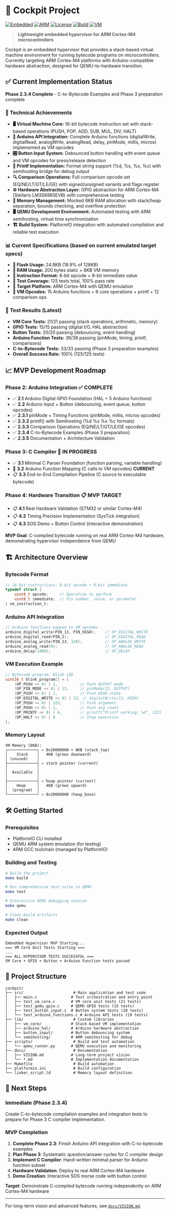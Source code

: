 # 🚁 Cockpit Project

[![Embedded](https://img.shields.io/badge/Platform-Embedded-blue.svg)]() [![ARM](https://img.shields.io/badge/ARM-Cortex--M4-green.svg)]() [![License](https://img.shields.io/badge/License-Apache%202.0-orange.svg)]() [![Build](https://img.shields.io/badge/Build-PlatformIO-purple.svg)]() [![VM](https://img.shields.io/badge/VM-Stack--Based-red.svg)]()

> **Lightweight embedded hypervisor for ARM Cortex-M4 microcontrollers**

Cockpit is an embedded hypervisor that provides a stack-based virtual machine environment for running bytecode programs on microcontrollers. Currently targeting ARM Cortex-M4 platforms with Arduino-compatible hardware abstraction, designed for QEMU-to-hardware transition.

## ✅ Current Implementation Status

**Phase 2.3.4 Complete** - C-to-Bytecode Examples and Phase 3 preparation complete

### **🔧 Technical Achievements**

*   **🖥️ Virtual Machine Core:** 16-bit bytecode instruction set with stack-based operations (PUSH, POP, ADD, SUB, MUL, DIV, HALT)
*   **🔌 Arduino API Integration:** Complete Arduino functions (digitalWrite, digitalRead, analogWrite, analogRead, delay, pinMode, millis, micros) implemented as VM opcodes
*   **🎛️ Button Input System:** Debounced button handling with event queue and VM opcodes for press/release detection
*   **📄 Printf Implementation:** Format string support (%d, %s, %x, %c) with semihosting bridge for debug output
*   **🔍 Comparison Operations:** Full comparison opcode set (EQ/NE/LT/GT/LE/GE) with signed/unsigned variants and flags register
*   **⚙️ Hardware Abstraction Layer:** GPIO abstraction for ARM Cortex-M4 (Stellaris LM3S6965EVB) with comprehensive testing
*   **🧠 Memory Management:** Mocked 8KB RAM allocation with stack/heap separation, bounds checking, and overflow protection
*   **🖥️ QEMU Development Environment:** Automated testing with ARM semihosting, virtual time synchronization
*   **🏗️ Build System:** PlatformIO integration with automated compilation and reliable test execution

### **📊 Current Specifications (based on current emulated target specs)**

*   **💾 Flash Usage:** 24.8KB (18.9% of 128KB)
*   **🧮 RAM Usage:** 200 bytes static + 8KB VM memory
*   **📝 Instruction Format:** 8-bit opcode + 8-bit immediate value
*   **🧪 Test Coverage:** 125 tests total, 100% pass rate
*   **🎯 Target Platform:** ARM Cortex-M4 with QEMU emulation
*   **🔧 VM Opcodes:** 15 Arduino functions + 6 core operations + printf + 12 comparison ops

### **🧪 Test Results (Latest)**
*   **VM Core Tests:** 21/21 passing (stack operations, arithmetic, memory)
*   **GPIO Tests:** 15/15 passing (digital I/O, HAL abstraction)
*   **Button Tests:** 20/20 passing (debouncing, event handling)
*   **Arduino Function Tests:** 36/36 passing (pinMode, timing, printf, comparisons)
*   **C-to-Bytecode Tests:** 33/33 passing (Phase 3 preparation examples)
*   **Overall Success Rate:** 100% (125/125 tests)

## 📈 MVP Development Roadmap

### **Phase 2: Arduino Integration** ✅ **COMPLETE**
- ✅ **2.1** Arduino Digital GPIO Foundation (HAL + 5 Arduino functions)
- ✅ **2.2** Arduino Input + Button (debouncing, event queue, button opcodes)
- ✅ **2.3.1** pinMode + Timing Functions (pinMode, millis, micros opcodes)
- ✅ **2.3.2** printf() with Semihosting (%d %s %x %c formats)
- ✅ **2.3.3** Comparison Operations (EQ/NE/LT/GT/LE/GE opcodes)
- ✅ **2.3.4** C-to-Bytecode Examples (Phase 3 preparation)
- ✅ **2.3.5** Documentation + Architecture Validation

### **Phase 3: C Compiler** 🔄 **IN PROGRESS**
- ✅ **3.1** Minimal C Parser Foundation (function parsing, variable handling)
- 🔄 **3.2** Arduino Function Mapping (C calls to VM opcodes) **CURRENT**
- 📋 **3.3** End-to-End Compilation Pipeline (C source to executable bytecode)

### **Phase 4: Hardware Transition** 📋 **MVP TARGET**
- 📋 **4.1** Real Hardware Validation (STM32 or similar Cortex-M4)
- 📋 **4.2** Timing Precision Implementation (SysTick integration)
- 📋 **4.3** SOS Demo + Button Control (interactive demonstration)

**MVP Goal**: C-compiled bytecode running on real ARM Cortex-M4 hardware, demonstrating hypervisor independence from QEMU

## 🏗️ Architecture Overview

### **Bytecode Format**
```c
// 16-bit instructions: 8-bit opcode + 8-bit immediate
typedef struct {
    uint8_t opcode;     // Operation to perform
    uint8_t immediate;  // Pin number, value, or parameter
} vm_instruction_t;
```

### **Arduino API Integration**
```c
// Arduino functions mapped to VM opcodes
arduino_digital_write(PIN_13, PIN_HIGH);    // OP_DIGITAL_WRITE
arduino_digital_read(PIN_2);                // OP_DIGITAL_READ  
arduino_analog_write(PIN_13, 128);          // OP_ANALOG_WRITE
arduino_analog_read(0);                     // OP_ANALOG_READ
arduino_delay(1000);                        // OP_DELAY
```

### **VM Execution Example**
```c
// Bytecode program: Blink LED
uint16_t blink_program[] = {
    (OP_PUSH << 8) | 1,          // Push OUTPUT mode
    (OP_PIN_MODE << 8) | 13,     // pinMode(13, OUTPUT)
    (OP_PUSH << 8) | 1,          // Push HIGH state
    (OP_DIGITAL_WRITE << 8) | 13, // digitalWrite(13, HIGH)
    (OP_PUSH << 8) | 123,        // Push argument
    (OP_PUSH << 8) | 1,          // Push arg count
    (OP_PRINTF << 8) | 6,        // printf("Printf working: %d", 123)
    (OP_HALT << 8) | 0           // Stop execution
};
```

### **Memory Layout**
```
VM Memory (8KB):
┌─────────────┐ ← 0x20000000 + 8KB (stack_top)
│    Stack    │   4KB (grows downward)
│ (unused)    │
├─────────────┤ ← stack pointer (current)
│             │
│  Available  │
│             │
├─────────────┤ ← heap pointer (current)  
│    Heap     │   4KB (grows upward)
│  (program)  │
└─────────────┘ ← 0x20000000 (heap_base)
```

## 🛠️ Getting Started

### **Prerequisites**
*   PlatformIO CLI installed
*   QEMU ARM system emulation (for testing)
*   ARM GCC toolchain (managed by PlatformIO)

### **Building and Testing**
```bash
# Build the project
make build

# Run comprehensive test suite in QEMU
make test

# Interactive QEMU debugging session
make qemu

# Clean build artifacts
make clean
```

### **Expected Output**
```
Embedded Hypervisor MVP Starting...
=== VM Core Unit Tests Starting ===
...
=== ALL HYPERVISOR TESTS SUCCESSFUL ===
VM Core + GPIO + Button + Arduino Function tests passed
```

## 📁 Project Structure

```
cockpit/
├── src/                      # Main application and test code
│   ├── main.c               # Test orchestration and entry point
│   ├── test_vm_core.c       # VM core unit tests (21 tests)
│   ├── test_qemu_gpio.c     # QEMU GPIO tests (15 tests)  
│   ├── test_button_input.c  # Button system tests (20 tests)
│   └── test_arduino_functions.c # Arduino API tests (19 tests)
├── lib/                      # Custom libraries
│   ├── vm_core/             # Stack-based VM implementation
│   ├── arduino_hal/         # Arduino hardware abstraction
│   ├── button_input/        # Button debouncing system
│   └── semihosting/         # ARM semihosting for debug
├── scripts/                  # Build and test automation
│   └── qemu_runner.py       # QEMU execution and monitoring
├── docs/                     # Documentation
│   ├── VISION.md            # Long-term project vision
│   └── *.md                 # Implementation documentation
├── Makefile                  # Build automation
├── platformio.ini            # Build configuration
└── linker_script.ld          # Memory layout definition
```

## 🎯 Next Steps

### **Immediate (Phase 2.3.4)**
Create C-to-bytecode compilation examples and integration tests to prepare for Phase 3 C compiler implementation.

### **MVP Completion**
1. **Complete Phase 2.3**: Finish Arduino API integration with C-to-bytecode examples
2. **Plan Phase 3**: Systematic question/answer cycles for C compiler design  
3. **Implement C Compiler**: Hand-written minimal parser for Arduino function subset
4. **Hardware Validation**: Deploy to real ARM Cortex-M4 hardware
5. **Demo Creation**: Interactive SOS morse code with button control

**Target**: Demonstrate C-compiled bytecode running independently on ARM Cortex-M4 hardware

---

For long-term vision and advanced features, see [`docs/VISION.md`](docs/VISION.md).